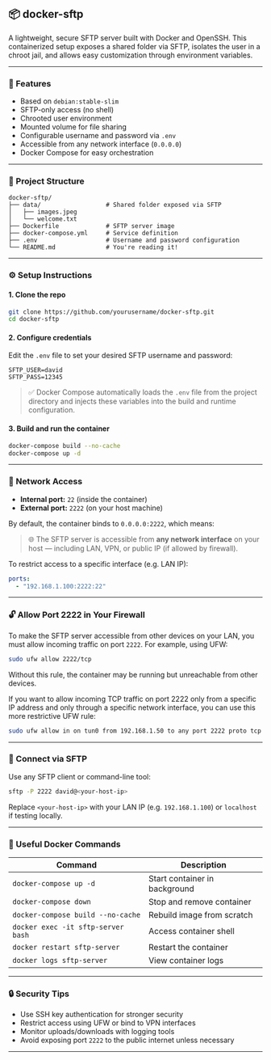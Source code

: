 ## 📦 docker-sftp

A lightweight, secure SFTP server built with Docker and OpenSSH. This containerized setup exposes a shared folder via SFTP, isolates the user in a chroot jail, and allows easy customization through environment variables.

---

### 🚀 Features

- Based on `debian:stable-slim`
- SFTP-only access (no shell)
- Chrooted user environment
- Mounted volume for file sharing
- Configurable username and password via `.env`
- Accessible from any network interface (`0.0.0.0`)
- Docker Compose for easy orchestration

---

### 📁 Project Structure

```
docker-sftp/
├── data/                  # Shared folder exposed via SFTP
│   ├── images.jpeg
│   └── welcome.txt
├── Dockerfile             # SFTP server image
├── docker-compose.yml     # Service definition
├── .env                   # Username and password configuration
└── README.md              # You're reading it!
```

---

### ⚙️ Setup Instructions

#### 1. Clone the repo

```bash
git clone https://github.com/yourusername/docker-sftp.git
cd docker-sftp
```

#### 2. Configure credentials

Edit the `.env` file to set your desired SFTP username and password:

```env
SFTP_USER=david
SFTP_PASS=12345
```

> ✅ Docker Compose automatically loads the `.env` file from the project directory and injects these variables into the build and runtime configuration.

#### 3. Build and run the container

```bash
docker-compose build --no-cache
docker-compose up -d
```

---

### 🔌 Network Access

- **Internal port:** `22` (inside the container)
- **External port:** `2222` (on your host machine)

By default, the container binds to `0.0.0.0:2222`, which means:

> 🌐 The SFTP server is accessible from **any network interface** on your host — including LAN, VPN, or public IP (if allowed by firewall).

To restrict access to a specific interface (e.g. LAN IP):

```yaml
ports:
  - "192.168.1.100:2222:22"
```

---

### 🔓 Allow Port 2222 in Your Firewall

To make the SFTP server accessible from other devices on your LAN, you must allow incoming traffic on port `2222`. For example, using UFW:

```bash
sudo ufw allow 2222/tcp
```

Without this rule, the container may be running but unreachable from other devices.


If you want to allow incoming TCP traffic on port 2222 only from a specific IP address and only through a specific network interface, you can use this more restrictive UFW rule:

```bash
sudo ufw allow in on tun0 from 192.168.1.50 to any port 2222 proto tcp
```

---

### 🧪 Connect via SFTP

Use any SFTP client or command-line tool:

```bash
sftp -P 2222 david@<your-host-ip>
```

Replace `<your-host-ip>` with your LAN IP (e.g. `192.168.1.100`) or `localhost` if testing locally.

---

### 🧰 Useful Docker Commands

| Command | Description |
|--------|-------------|
| `docker-compose up -d` | Start container in background |
| `docker-compose down` | Stop and remove container |
| `docker-compose build --no-cache` | Rebuild image from scratch |
| `docker exec -it sftp-server bash` | Access container shell |
| `docker restart sftp-server` | Restart the container |
| `docker logs sftp-server` | View container logs |

---

### 🔒 Security Tips

- Use SSH key authentication for stronger security
- Restrict access using UFW or bind to VPN interfaces
- Monitor uploads/downloads with logging tools
- Avoid exposing port `2222` to the public internet unless necessary

---
